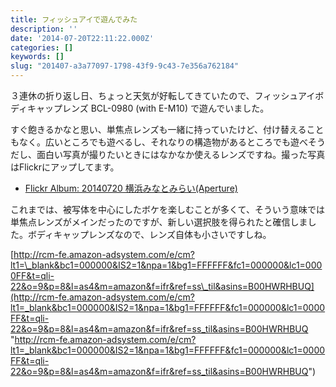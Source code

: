 ```yaml
---
title: フィッシュアイで遊んでみた
description: ''
date: '2014-07-20T22:11:22.000Z'
categories: []
keywords: []
slug: "201407-a3a77097-1798-43f9-9c43-7e356a762184"
---
```

３連休の折り返し日、ちょっと天気が好転してきていたので、フィッシュアイボディキャップレンズ BCL-0980 (with E-M10) で遊んでいました。

すぐ飽きるかなと思い、単焦点レンズも一緒に持っていたけど、付け替えることもなく。広いところでも遊べるし、それなりの構造物があるところでも遊べそうだし、面白い写真が撮りたいときにはなかなか使えるレンズですね。撮った写真はFlickrにアップしてます。

*   [Flickr Album: 20140720 横浜みなとみらい(Aperture)](https://flic.kr/s/aHsjZLcm5G)

これまでは、被写体を中心にしたボケを楽しむことが多くて、そういう意味では単焦点レンズがメインだったのですが、新しい選択肢を得られたと確信しました。ボディキャップレンズなので、レンズ自体も小さいですしね。

[http://rcm-fe.amazon-adsystem.com/e/cm?lt1=\_blank&bc1=000000&IS2=1&npa=1&bg1=FFFFFF&fc1=000000&lc1=0000FF&t=qli-22&o=9&p=8&l=as4&m=amazon&f=ifr&ref=ss\_til&asins=B00HWRHBUQ](http://rcm-fe.amazon-adsystem.com/e/cm?lt1=_blank&bc1=000000&IS2=1&npa=1&bg1=FFFFFF&fc1=000000&lc1=0000FF&t=qli-22&o=9&p=8&l=as4&m=amazon&f=ifr&ref=ss_til&asins=B00HWRHBUQ "http://rcm-fe.amazon-adsystem.com/e/cm?lt1=_blank&bc1=000000&IS2=1&npa=1&bg1=FFFFFF&fc1=000000&lc1=0000FF&t=qli-22&o=9&p=8&l=as4&m=amazon&f=ifr&ref=ss_til&asins=B00HWRHBUQ")